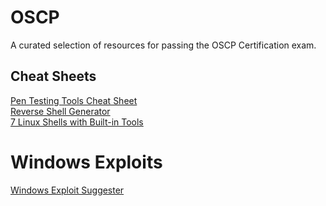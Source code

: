 # OSCP
A curated selection of resources for passing the OSCP Certification exam.

## Cheat Sheets
[Pen Testing Tools Cheat Sheet](https://highon.coffee/blog/penetration-testing-tools-cheat-sheet/)  
[Reverse Shell Generator](https://www.revshells.com/)  
[7 Linux Shells with Built-in Tools](https://www.lanmaster53.com/2011/05/7-linux-shells-using-built-in-tools/)

# Windows Exploits
[Windows Exploit Suggester](https://github.com/malachiw/Windows-Exploit-Suggester)
